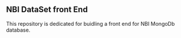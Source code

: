 ## NBI DataSet front End

This repository is dedicated for buidling a front end for NBI MongoDb database.